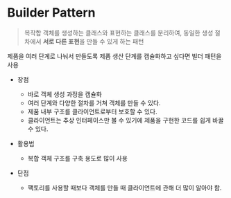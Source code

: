 # Builder Pattern

> 복작합 객체를 생성하는 클래스와 표현하는 클래스를 분리하여, 
> 동일한 생성 절차에서 **서로 다른 표현**을 만들 수 있게 하는 패턴

제품을 여러 단계로 나눠서 만들도록 제품 생산 단계를 캡슐화하고 싶다면 빌더 패턴을 사용

- 장점
  - 바로 객체 생성 과정을 캡슐화
  - 여러 단계와 다양한 절차를 거쳐 객체를 만들 수 있다.
  - 제품 내부 구조를 클라이언트로부터 보호할 수 있다.
  - 클라이언트는 추상 인터페이스만 볼 수 있기에 제품을 구현한 코드를 쉽게 바꿀 수 있다.
    

- 활용법
    - 복합 객체 구조를 구축 용도로 많이 사용


- 단점
    - 팩토리를 사용할 때보다 객체를 만들 때 클라이언트에 관해 더 많이 알아야 함.